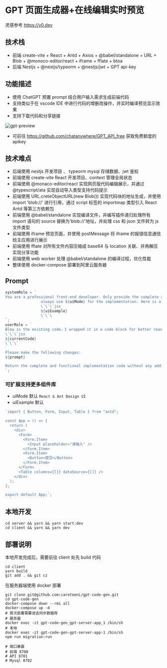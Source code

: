 # GPT 页面生成器+在线编辑实时预览

灵感参考 https://v0.dev

## 技术栈

- 前端 create-vite + React + Antd + Axios + @babel/standalone + URL + Blob + @monoco-editor/react + iframe + fflate + btoa
- 后端 Nestjs + @nestjs/typeorm + @nestjs/jwt + GPT api-key

## 功能描述

- 使用 ChatGPT 预置 prompt 结合用户输入需求生成前端代码
- 支持类似于在 vscode IDE 中进行代码的增删改操作，并实时编译预览显示效果
- 支持下载代码和分享链接

![gpt-preview](https://careteenl.github.io/images/project/gpt/gpt-preview.png)

- 可前往 https://github.com/chatanywhere/GPT_API_free 获取免费额度的 apikey

## 技术难点

- 后端使用 nestjs 开发项目 、 typeorm mysql 存储数据、jwt 鉴权
- 前端使用 create-vite React 开发项目、context 管理全局状态
- 前端使用 @monaco-editor/react 实现网页版代码编辑展示，并通过 @typescript/ata 实现自动导入类型支持代码提示
- 前端使用 URL.creteObjectURL(new Blob()) 实现代码块的地址生成，并使用 import 'blob://' 进行引用，通过 script 标签的 importmap 类型引入 React Antd 等第三方依赖包
- 前端使用 @babel/standalone 实现编译文件，并编写插件递归处理所有 import 语句的 source 替换为'blob://'地址，并处理 css 和 json 文件转为 js 文件类型
- 前端使用 iframe 预览页面，并使用 postMessage 将 iframe 的报错信息通信给主应用进行展示
- 前端使用 fflate 对所有文件内容压缩成 base64 与 location 关联、并再解压实现分享功能
- 前端使用 web worker 处理 @babel/standalone 的编译过程，优化性能
- 整体使用 docker-compose 部署到阿里云服务器

## Prompt

```typescript
systemRole = `
You are a professional front-end developer. Only provide the complete and functional implementation code without any additional explanations and any markdown code block markers, whether modifying existing code or writing from scratch.
                always use ${uiMode} for the implementation. Here is a example :
                \`\`\`jsx
                ${uiExample}
                \`\`\  
`;
userRole = `
Blow is the existing code，I wrapped it in a code block for better readability:
\`\`\`jsx
${currentCode}
\`\`\`

Please make the following changes:
${prompt}

Return the complete and functional implementation code without any additional explanations and any markdown code block markers.  
`;
```

### 可扩展支持更多组件库

- uiMode 默认 `React & Ant Design UI`
- uiExample 默认

```typescript
`import { Button, Form, Input, Table } from "antd";

const App = () => {
  return (
    <div>
      <Form>
        <Form.Item>
          <Input placeholder="请输入" />
        </Form.Item>
        <Form.Item>
          <Button>提交</Button>
        </Form.Item>
      </Form>
      <Table columns={[]} dataSource={[]} />
    </div>
  );
};

export default App;`;
```

## 本地开发

```shell
cd server && yarn && yarn start:dev
cd client && yarn && yarn dev
```

## 部署说明

本地开发完成后，需要前往 client 处先 build 代码

```shell
cd client
yarn build
git add . && git cz
```

在服务器端使用 docker 部署

```shell
git clone git@github.com:careteenL/gpt-code-gen.git
cd gpt-code-gen
docker-compose down --rmi all
docker-compose up -d
# 首次部署需要进去同步数据库
# 服务器
docker exec -it gpt-code-gen_gpt-server-app_1 /bin/sh
# 本地
docker exec -it gpt-code-gen-gpt-server-app-1 /bin/sh
npm run migration:run

# 端口暴露
# 前端 8700
# API 8701
# Mysql 8702
```
